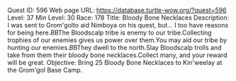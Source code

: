 Quest ID: 596
Web page URL: https://database.turtle-wow.org/?quest=596
Level: 37
Min Level: 30
Race: 178
Title: Bloody Bone Necklaces
Description: I was sent to Grom'golto aid Nimboya on his quest, but... I too have reasons for being here.$B$BThe Bloodscalp tribe is enemy to our tribe.Collecting trophies of our enemies gives us power over them.You may aid our tribe by hunting our enemies.$B$BThey dwell to the north.Slay Bloodscalp trolls and take from them their bloody bone necklaces.Collect many, and your reward will be great.
Objective: Bring 25 Bloody Bone Necklaces to Kin'weelay at the Grom'gol Base Camp.

